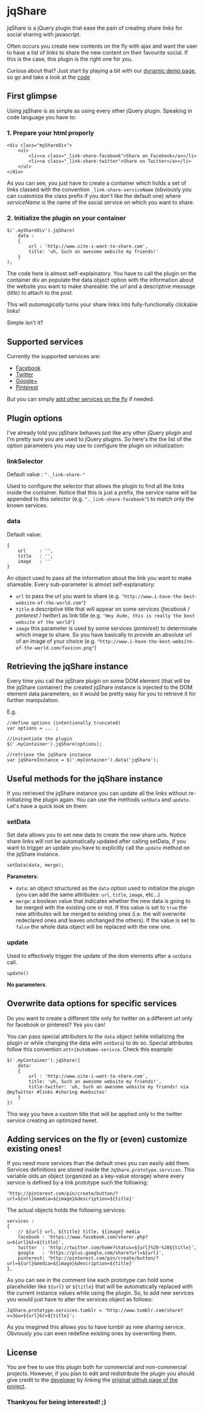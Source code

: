 jqShare
=======

jqShare is a jQuery plugin that ease the pain of creating share links for social sharing with javascript.


Often occurs you create new contents on the fly with ajax and want the user to have a list of links
to share the new content on their favourite social. If this is the case, this plugin is the right one for you.

Curious about that? Just start by playing a bit with our [dynamic demo page](http://jsbin.com/apasow/12),
so go and take a look at the [code](http://jsbin.com/apasow/12/edit)

## First glimpse

Using jqShare is as simple as using every other jQuery plugin. Speaking in code language you have to:

### 1. Prepare your html properly

    <div class="myShareDiv">
        <ul>
            <li><a class="_link-share-facebook">Share on Facebook</a></li>
            <li><a class="_link-share-twitter">Share on Twitter</a></li>
        </ul>
    </div>

As you can see, you just have to create a container which holds a set of links classed with the convention `_link-share-serviceName`
(obviously you can customize the class prefix if you don't like the default one) where _serviceName_ is the name of the
social service on which you want to share.

### 2. Initialize the plugin on your container

    $('.myShareDiv').jqShare(
        data :
        {
            url : 'http://www.site-i-want-to-share.com',
            title: 'uh, Such an awesome website my friends!'
        }
    );

The code here is almost self-explainatory. You have to call the plugin on the container div an populate the data object option
with the information about the website you want to make shareable: the _url_ and a descriptive message (_title_) to attach to the post.

This will _automagically_ turns your share links into fully-functionally clickable links!

Simple isn't it?


## Supported services

Currently the supported services are:

  * [Facebook](http://fb.com)
  * [Twitter](http://twitter.com)
  * [Google+](http://plus.google.com)
  * [Pinterest](http://www.pinterest.com)

But you can simply [add other services on the fly](#adding-services-on-the-fly-or-even-customize-existing-ones) if needed.

## Plugin options

I've already told you jqShare behaves just like any other jQuery plugin and I'm pretty sure you are used to jQuery plugins.
So here's the the list of the option parameters you may use to configure the plugin on initialization:

### linkSelector

Default value : `"._link-share-"`

Used to configure the selector that allows the plugin to find all the links inside the container. Notice that this is just
a prefix, the service name will be appended to this selector (e.g. `"._link-share-facebook"`) to match only the known services.

### data

Default value:

    {
        url     : '',
        title   : '',
        image   : ''
    }

An object used to pass all the information about the link you want to make shareable. Every sub-parameter is almost self-explanatory:

  * `url` to pass the url you want to share (e.g. `"http://www.i-have-the-best-website-of-the-world.com"`)
  * `title` a descriptive title that will appear on some services (_facebook_ / _pinterest_ / _twitter_) as link title
  (e.g. `"Hey dude, this is really the best website of the world"`)
  * `image` this parameter is used by some services (_pinterest_) to determinate which image to share. So you have basically
  to provide an absolute url of an image of your choice (e.g. `"http://www.i-have-the-best-website-of-the-world.com/favicon.png"`)

## Retrieving the jqShare instance

Every time you call the jqShare plugin on some DOM element (that will be the jqShare container) the created jqShare instance
is injected to the DOM element data parameters, so it would be pretty easy for you to retrieve it for further manipulation.

E.g.

    //define options (intentionally truncated)
    var options = ... ;

    //instantiate the plugin
    $('.myContainer').jqShare(options);

    //retrieve the jqShare instance
    var jqShareInstance = $('.myContainer').data('jqShare');

## Useful methods for the jqShare instance

If you retrieved the jqShare instance you can update all the links without re-initializing the plugin again. You can use
the methods `setData` and `update`. Let's have a quick look on them:

### setData

Set data allows you to set new data to create the new share urls. Notice share links will not be automatically updated
after calling setData, if you want to trigger an update you have to explicitly call the `update` method on the jqShare
instance.

    setData(data, merge);

**Parameters**:

  * `data`: an object structured as the `data` option used to initialize the plugin (you can add the same attributes: `url`, `title`, `image`, etc...)
  * `merge`: a boolean value that indicates whether the new data is going to be merged with the existing one or not.
  If this value is set to `true` the new attributes will be merged to existing ones (i.e. the will overwrite redeclared ones and
  leaves unchanged the others). If the value is set to `false` the whole data object will be replaced with the new one.

### update

Used to effectively trigger the update of the dom elements after a `setData` call.

    update()

**No parameters**.

## Overwrite data options for specific services

Do you want to create a different title only for twitter on a different url only for facebook or pinterest? Yes you can!

You can pass special attributers to the `data` object (while initializing the plugin or while changing the data wiht `setData`) to do so.
Special attributes follow this convention `attributeName-serivce`. Check this example:

    $('.myContainer').jqShare({
        data:
        {
            url : 'http://www.site-i-want-to-share.com',
            title: 'uh, Such an awesome website my friends!',
            title-twitter: 'uh, Such an awesome website my friends! via @myTwitter #links #sharing #websites'
        }
    })

This way you have a custom title that will be applied only to the twitter service creating an optimized tweet.

## Adding services on the fly or (even) customize existing ones!

If you need more services than the default ones you can easily add them.
Services definitions are stored inside the `JqShare.prototype.services`. This variable olds an object (organized as a
key-value storage) where every service is defined by a link prototype such the following:

    'http://pinterest.com/pin/create/button/?url=${url}&media=${image}&description=${title}'

The actual objects holds the following services:

    services :
    {
        // ${url} url, ${title} title, ${image} media
        facebook : 'https://www.facebook.com/sharer.php?u=${url}&t=${title}',
        twitter  : 'http://twitter.com/home?status=${url}%20-%20${title}',
        google   : 'https://plus.google.com/share?url=${url}',
        pinterest: 'http://pinterest.com/pin/create/button/?url=${url}&media=${image}&description=${title}'
    },

As you can see in the comment line each prototype can hold some placeholder like `${url}` or `${title}` that will be
automatically replaced with the current instance values while using the plugin. So, to add new services you would just have
to alter the services object as follows:

    JqShare.prototype.services.tumblr = 'http://www.tumblr.com/share?v=3&u=${url}&t=${title}';

As you imagined this allows you to have tumblr as new sharing service. Obviously you can even redefine existing ones by overwriting them.

## License
You are free to use this plugin both for commercial and non-commercial projects. However, if you plan to edit and redistribute the plugin you should give credit to the [developer](https://github.com/lmammino) by linking the [original github page of the project](https://github.com/lmammino/jqShare).

### Thankyou for being interested! ;)